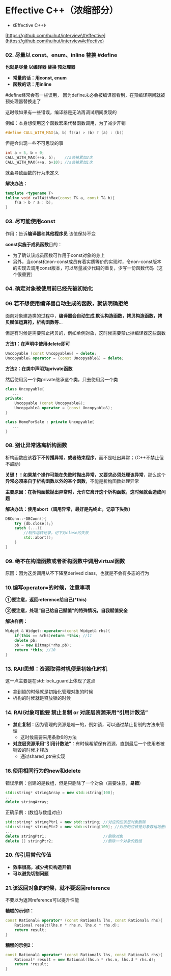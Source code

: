 # Effective C++（浓缩部分）

* 《Effective C++》

[https://github.com/huihut/interview\#effective](https://github.com/huihut/interview#effective)

### 02. 尽量以 const、enum、inline 替换 \#define

**也就是尽量 以编译器 替换 预处理器**

* **常量的话：用const, enum**
* **函数的话：用inline**

\#define经常会有一些误用， 因为define未必会被编译器看到，在预编译期间就被预处理器替换走了

这时候如果有一些错误，编译器是无法再调试期间发现的

例如：本身想使用这个函数宏来代替函数调用，为了减少开销

```cpp
#define CALL_WITH_MAX(a, b) f((a) > (b) ? (a) : (b))
```

但是会出现一些不可思议的事

```cpp
int a = 5, b = 0;
CALL_WITH_MAX(++a, b);    //a会被累加2次
CALL_WITH_MAX(++a, b+10); //a会被累加1次
```

就会导致函数的行为未定义

**解决办法：**

```cpp
template <typename T>
inline void callWithMax(const T& a, const T& b){
    f(a > b ? a : b);
}
```

### 03. 尽可能使用const

作用：告诉**编译器**和**其他程序员** 该值保持不变

**const实施于成员函数**目的：

* 为了确认该成员函数可作用于const对象的身上
* 另外，当const和non-const成员有着实质等价的实现时，令non-const版本的实现去调用const版本，可以尽量减少代码的重复，少写一份函数代码（这个很重要）

### 04. 确定对象被使用前已经先被初始化

### 06.若不想使用编译器自动生成的函数，就该明确拒绝

面向对象建造类的过程中，**编译器会自动生成 默认构造函数，拷贝构造函数，拷贝赋值运算符，析构函数等**... 

但是有时候是需要禁止拷贝的，例如单例对象，这时候需要禁止掉编译器这些函数

**方法1：在声明中使用delete即可**

```cpp
Uncopyable (const Uncopyable&) = delete;
Uncopyable& operator = (const Uncopyable&) = delete;
```

**方法2：在类中声明为private函数**

然后使用另一个类private继承这个类，只去使用另一个类

```cpp
class Uncopyable{
   ...
private:
    Uncopyable (const Uncopyable&);
    Uncopyable& operator = (const Uncopyable&);
}

class HomeForSale : private Uncopyable{
   ...
}
```

### 08. 别让异常逃离析构函数

析构函数应该**吞下不传播异常**，**或者结束程序**，而不是吐出异常；（C++不禁止但不鼓励）

**关键！！**如果某个操作可能在失败时抛出异常，又要求**必须处理该异常**，那么这个**异常必须来自于析构函数以外的某个函数**，不能是析构函数处理异常

**主要原因：在析构函数抛出异常时，允许它离开这个析构函数，这时候就会造成问题**

**解决办法：使用abort（调用异常，最好是先终止，记录下失败）**

```cpp
DBConn::~DBConn(){
    try {db.close();}
    catch (...){
        //制作运转记录，记下对close的失败
        std::abort();
    }
}
```

### 09. 绝不在构造函数或者析构函数中调用virtual函数

原因：因为这类调用从不下降至derived class，也就是不会有多态的行为

### 10.编写operator=的时候，注意事项

**①要注意，返回reference给自己\(\*this\)**

**②要注意，处理“自己给自己赋值”的特殊情况，自我赋值安全**

**解决样例：**

```cpp
Widget & Widget::operator=(const Widget& rhs){
    if(this == &rhs)return *this; //11
    delete pb;
    pb = new Bitmap(*rhs.pb);
    return *this; //10
}
```

### 13. RAII思想：资源取得时机便是初始化时机

这一点主要是在std::lock\_guard上体现了这点

* 拿到锁的时候就是初始化管理对象的时候
* 析构的时候就是释放锁的时候

### 14. RAII对象可能要 禁止复制 or 对底层资源采用“引用计数法”

* **禁止复制**：因为管理的资源是唯一的，例如锁，可以通过禁止复制的方法来管理
  * 这时候需要采用条款6的方法
* **对底层资源采用“引用计数法”**：有时候希望保有资源，直到最后一个使用者被销毁的时候才释放
  * 通过shared\_ptr来实现

### 16.使用相同行为的new和delete

错误示例：创建的是数组，但是只删除了一个对象（需要注意，**易错**）

```cpp
std::string* stringArray = new std::string[100]; 
...
delete stringArray;
```

正确示例：\(数组与数组对应）

```cpp
std::string* stringPtr1 = new std::string; //对应的应该是对象删除
std::string* stringPtr2 = new std::string[100]; //对应的应该是对象数组地删除
...
delete stringPtr1;                         //删除对象
delete [] stringPtr2;                      //删除一个对象的数组
```

### 20. 传引用替代传值

* **效率很高，减少拷贝构造开销**
* **可以避免切割问题**

### **21.该返回对象的时候，就不要返回reference**

不要以为返回reference可以提升性能

**糟糕的示例1：**

```cpp
const Rational& operator* (const Rational& lhs, const Rational& rhs){
    Rational result(lhs.n * rhs.n, lhs.d * rhs.d);
    return result;
}
```

**糟糕的示例2：**

```cpp
const Rational& operator* (const Rational& lhs, const Rational& rhs){
    Rational* result = new Rational(lhs.n * rhs.n, lhs.d * rhs.d);
    return *result;
}
```

